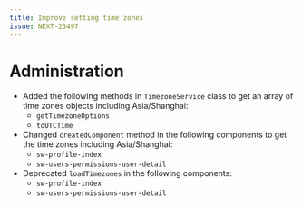 ```yaml
---
title: Improve setting time zones
issue: NEXT-23497
---
```

# Administration
* Added the following methods in `TimezoneService` class to get an array of time zones objects including Asia/Shanghai:
    * `getTimezoneOptions`
    * `toUTCTime`
* Changed `createdComponent` method in the following components to get the time zones including Asia/Shanghai:
    * `sw-profile-index`
    * `sw-users-permissions-user-detail`
* Deprecated `loadTimezones` in the following components:
    * `sw-profile-index`
    * `sw-users-permissions-user-detail`
